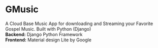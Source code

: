 # GMusic
A Cloud Base Music App for downloading and Streaming your Favorite Gospel Music. Built with Python (Django)
<br/><b>Backend:</b> Django Python Framework
<br/><b>Frontend:</b> Material design Lite by Google
